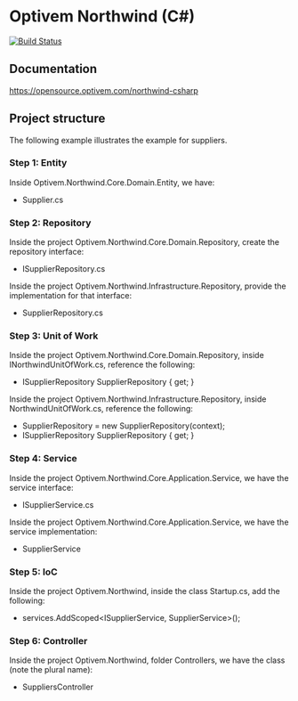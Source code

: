 # Optivem Northwind (C#)

[![Build Status](https://travis-ci.org/optivem/northwind-csharp.svg?branch=master)](https://travis-ci.org/optivem/northwind-csharp)

## Documentation

https://opensource.optivem.com/northwind-csharp

## Project structure

The following example illustrates the example for suppliers.

### Step 1: Entity

Inside Optivem.Northwind.Core.Domain.Entity, we have:
* Supplier.cs

<script src="https://gist-it.appspot.com/github/optivem/northwind-csharp/blob/master/src/Optivem.Northwind.Core.Domain.Entity/Supplier.cs"></script>

### Step 2: Repository

Inside the project Optivem.Northwind.Core.Domain.Repository, create the repository interface:
* ISupplierRepository.cs

<script src="https://gist-it.appspot.com/github/optivem/northwind-csharp/blob/master/src/Optivem.Northwind.Core.Domain.Entity/Supplier.cs"></script>

Inside the project Optivem.Northwind.Infrastructure.Repository, provide the implementation for that interface:
* SupplierRepository.cs

### Step 3: Unit of Work

Inside the project Optivem.Northwind.Core.Domain.Repository, inside INorthwindUnitOfWork.cs, reference the following:
* ISupplierRepository SupplierRepository { get; }

Inside the project Optivem.Northwind.Infrastructure.Repository, inside NorthwindUnitOfWork.cs, reference the following:
* SupplierRepository = new SupplierRepository(context);
* ISupplierRepository SupplierRepository { get; }


### Step 4: Service

Inside the project Optivem.Northwind.Core.Application.Service, we have the service interface:
* ISupplierService.cs

Inside the project Optivem.Northwind.Core.Application.Service, we have the service implementation:
* SupplierService

### Step 5: IoC

Inside the project Optivem.Northwind, inside the class Startup.cs, add the following:
* services.AddScoped<ISupplierService, SupplierService>();

### Step 6: Controller

Inside the project Optivem.Northwind, folder Controllers, we have the class (note the plural name):
* SuppliersController
